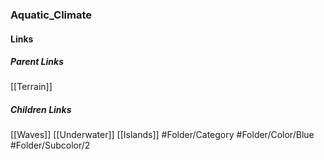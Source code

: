 ### Aquatic_Climate
#### Links
##### Parent Links
[[Terrain]]
##### Children Links
[[Waves]]
[[Underwater]]
[[Islands]]
#Folder/Category
#Folder/Color/Blue
#Folder/Subcolor/2
